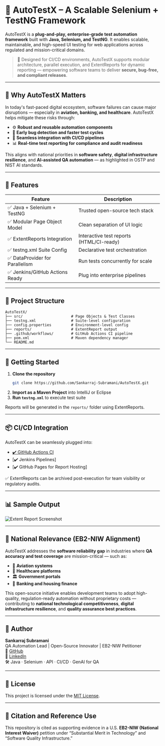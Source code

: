 # 🚀 AutoTestX – A Scalable Selenium + TestNG Framework

AutoTestX is a **plug-and-play, enterprise-grade test automation framework** built with **Java, Selenium, and TestNG**. It enables scalable, maintainable, and high-speed UI testing for web applications across regulated and mission-critical domains.

> 🧪 Designed for CI/CD environments, AutoTestX supports modular architecture, parallel execution, and ExtentReports for dynamic reporting — empowering software teams to deliver **secure, bug-free, and compliant releases**.

---

## 🧠 Why AutoTestX Matters

In today's fast-paced digital ecosystem, software failures can cause major disruptions — especially in **aviation, banking, and healthcare**. AutoTestX helps mitigate these risks through:

- ⚙️ **Robust and reusable automation components**
- 🧩 **Early bug detection and faster test cycles**
- 🔁 **Seamless integration with CI/CD pipelines**
- 📊 **Real-time test reporting for compliance and audit readiness**

This aligns with national priorities in **software safety**, **digital infrastructure resilience**, and **AI-assisted QA automation** — as highlighted in OSTP and NIST AI standards.

---

## 🔧 Features

| Feature                         | Description |
|---------------------------------|-------------|
| ✅ Java + Selenium + TestNG     | Trusted open-source tech stack |
| ✅ Modular Page Object Model     | Clean separation of UI logic |
| ✅ ExtentReports Integration     | Interactive test reports (HTML/CI-ready) |
| ✅ testng.xml Suite Config       | Declarative test orchestration |
| ✅ DataProvider for Parallelism  | Run tests concurrently for scale |
| ✅ Jenkins/GitHub Actions Ready  | Plug into enterprise pipelines |

---

## 📁 Project Structure

```
AutoTestX/
├── src/                      # Page Objects & Test Classes
├── testng.xml                # Suite-level configuration
├── config.properties         # Environment-level config
├── reports/                  # ExtentReport output
├── .github/workflows/        # GitHub Actions CI pipeline
├── pom.xml                   # Maven dependency manager
└── README.md
```

---

## 🚀 Getting Started

1. **Clone the repository**
   ```bash
   git clone https://github.com/Sankarraj-Subramani/AutoTestX.git
   ```
2. **Import as a Maven Project** into IntelliJ or Eclipse
3. **Run `testng.xml`** to execute test suite

Reports will be generated in the `reports/` folder using ExtentReports.

---

## 📦 CI/CD Integration

AutoTestX can be seamlessly plugged into:
- [✔️ GitHub Actions CI](.github/workflows)
- [✔️ Jenkins Pipelines]
- [✔️ GitHub Pages for Report Hosting]

✅ ExtentReports can be archived post-execution for team visibility or regulatory audits.

---

## 📊 Sample Output

![Extent Report Screenshot](https://github.com/Sankarraj-Subramani/AutoTestX/blob/main/reports/sample-report.png)

---

## 🧬 National Relevance (EB2-NIW Alignment)

AutoTestX addresses the **software reliability gap** in industries where **QA accuracy and test coverage** are mission-critical — such as:

- 🛫 **Aviation systems**
- 🏥 **Healthcare platforms**
- 🏛️ **Government portals**
- 💸 **Banking and housing finance**

This open-source initiative enables development teams to adopt high-quality, regulation-ready automation without proprietary costs — contributing to **national technological competitiveness**, **digital infrastructure resilience**, and **quality assurance best practices**.

---

## 👤 Author

**Sankarraj Subramani**  
QA Automation Lead | Open-Source Innovator | EB2-NIW Petitioner  
🔗 [GitHub](https://github.com/Sankarraj-Subramani)  
📰 [LinkedIn](https://linkedin.com/in/sankarrajsubramani)  
🛠️ Java · Selenium · API · CI/CD · GenAI for QA

---

## 📄 License

This project is licensed under the [MIT License](LICENSE).

---

## 📌 Citation and Reference Use

This repository is cited as supporting evidence in a U.S. **EB2-NIW (National Interest Waiver)** petition under “Substantial Merit in Technology” and “Software Quality Infrastructure.”

